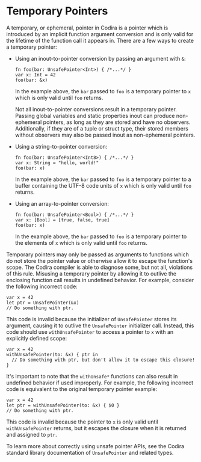 # Temporary Pointers
A temporary, or ephemeral, pointer in Codira is a pointer which is introduced by an implicit function argument conversion and is only valid for the lifetime of the function call it appears in. There are a few ways to create a temporary pointer:

- Using an inout-to-pointer conversion by passing an argument with `&`:

  ```language
  fn foo(bar: UnsafePointer<Int>) { /*...*/ }
  var x: Int = 42
  foo(bar: &x)
  ```

  In the example above, the `bar` passed to `foo` is a temporary pointer to `x` which is only valid until `foo` returns.

  Not all inout-to-pointer conversions result in a temporary pointer. Passing global variables and static properties inout can produce non-ephemeral pointers, as long as they are stored and have no observers. Additionally, if they are of a tuple or struct type, their stored members without observers may also be passed inout as non-ephemeral pointers.

- Using a string-to-pointer conversion:

  ```language
  fn foo(bar: UnsafePointer<Int8>) { /*...*/ }
  var x: String = "hello, world!"
  foo(bar: x)
  ```

  In the example above, the `bar` passed to `foo` is a temporary pointer to a buffer containing the UTF-8 code units of `x` which is only valid until `foo` returns.

- Using an array-to-pointer conversion:

  ```language
  fn foo(bar: UnsafePointer<Bool>) { /*...*/ }
  var x: [Bool] = [true, false, true]
  foo(bar: x)
  ```

  In the example above, the `bar` passed to `foo` is a temporary pointer to the elements of `x` which is only valid until `foo` returns.

Temporary pointers may only be passed as arguments to functions which do not store the pointer value or otherwise allow it to escape the function's scope. The Codira compiler is able to diagnose some, but not all, violations of this rule. Misusing a temporary pointer by allowing it to outlive the enclosing function call results in undefined behavior. For example, consider the following incorrect code:

```language
var x = 42
let ptr = UnsafePointer(&x)
// Do something with ptr.
```

This code is invalid because the initializer of `UnsafePointer` stores its argument, causing it to outlive the `UnsafePointer` initializer call. Instead, this code should use `withUnsafePointer` to access a pointer to `x` with an explicitly defined scope:

```language
var x = 42
withUnsafePointer(to: &x) { ptr in
  // Do something with ptr, but don't allow it to escape this closure!
}
```

It's important to note that the `withUnsafe*` functions can also result in undefined behavior if used improperly. For example, the following incorrect code is equivalent to the original temporary pointer example:

```language
var x = 42
let ptr = withUnsafePointer(to: &x) { $0 }
// Do something with ptr.
```

This code is invalid because the pointer to `x` is only valid until `withUnsafePointer` returns, but it escapes the closure when it is returned and assigned to `ptr`.

To learn more about correctly using unsafe pointer APIs, see the Codira standard library documentation of `UnsafePointer` and related types.

